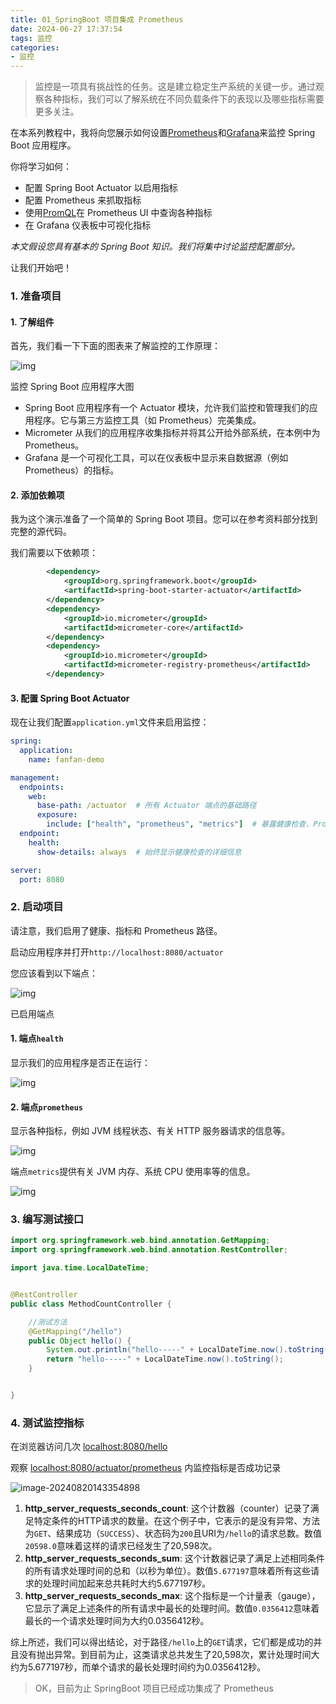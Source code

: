 ```yaml
---
title: 01_SpringBoot 项目集成 Prometheus
date: 2024-06-27 17:37:54
tags: 监控
categories:
- 监控
---
```


> 监控是一项具有挑战性的任务。这是建立稳定生产系统的关键一步。通过观察各种指标，我们可以了解系统在不同负载条件下的表现以及哪些指标需要更多关注。



在本系列教程中，我将向您展示如何设置[Prometheus](https://prometheus.io/)和[Grafana](https://grafana.com/)来监控 Spring Boot 应用程序。

你将学习如何：

- 配置 Spring Boot Actuator 以启用指标
- 配置 Prometheus 来抓取指标
- 使用[PromQL](https://prometheus.io/docs/prometheus/latest/querying/basics/)在 Prometheus UI 中查询各种指标
- 在 Grafana 仪表板中可视化指标

*本文假设您具有基本的 Spring Boot 知识。我们将集中讨论监控配置部分。*

让我们开始吧！



### 1. 准备项目

#### 1. 了解组件

首先，我们看一下下面的图表来了解监控的工作原理：

![img](01_SpringBoot%E9%A1%B9%E7%9B%AE%E9%9B%86%E6%88%90Prometheus/1quNFxdE5j7OtCYBgTOnpVg.png)

监控 Spring Boot 应用程序大图

- Spring Boot 应用程序有一个 Actuator 模块，允许我们监控和管理我们的应用程序。它与第三方监控工具（如 Prometheus）完美集成。
- Micrometer 从我们的应用程序收集指标并将其公开给外部系统，在本例中为 Prometheus。
- Grafana 是一个可视化工具，可以在仪表板中显示来自数据源（例如 Prometheus）的指标。

#### 2. 添加依赖项

我为这个演示准备了一个简单的 Spring Boot 项目。您可以在参考资料部分找到完整的源代码。

我们需要以下依赖项：

```xml
        <dependency>
            <groupId>org.springframework.boot</groupId>
            <artifactId>spring-boot-starter-actuator</artifactId>
        </dependency>
        <dependency>
            <groupId>io.micrometer</groupId>
            <artifactId>micrometer-core</artifactId>
        </dependency>
        <dependency>
            <groupId>io.micrometer</groupId>
            <artifactId>micrometer-registry-prometheus</artifactId>
        </dependency>
```

#### 3. 配置 Spring Boot Actuator

现在让我们配置`application.yml`文件来启用监控：

```yml
spring:
  application:
    name: fanfan-demo

management:
  endpoints:
    web:
      base-path: /actuator  # 所有 Actuator 端点的基础路径
      exposure:
        include: ["health", "prometheus", "metrics"]  # 暴露健康检查、Prometheus 和 Metrics 端点
  endpoint:
    health:
      show-details: always  # 始终显示健康检查的详细信息

server:
  port: 8080
```

### 2. 启动项目

请注意，我们启用了健康、指标和 Prometheus 路径。

启动应用程序并打开`http://localhost:8080/actuator`[](http://localhost:8080/actuator)

您应该看到以下端点：

![img](01_SpringBoot%E9%A1%B9%E7%9B%AE%E9%9B%86%E6%88%90Prometheus/1VV17sAsicC_FNZ3UKoqV0g.png)

已启用端点

#### 1. 端点`health`

显示我们的应用程序是否正在运行：

![img](01_SpringBoot%E9%A1%B9%E7%9B%AE%E9%9B%86%E6%88%90Prometheus/1VVWVa2Rx5Wh6vqHD9kZzgQ.png)

#### 2. 端点`prometheus`

显示各种指标，例如 JVM 线程状态、有关 HTTP 服务器请求的信息等。

![img](01_SpringBoot%E9%A1%B9%E7%9B%AE%E9%9B%86%E6%88%90Prometheus/1RT_yo4bK3ywbIJmWhvzkzQ.png)

端点`metrics`提供有关 JVM 内存、系统 CPU 使用率等的信息。

![img](01_SpringBoot%E9%A1%B9%E7%9B%AE%E9%9B%86%E6%88%90Prometheus/1Hp83eedCI9V6D_zqbLh8yw.png)

### 3. 编写测试接口

```java
import org.springframework.web.bind.annotation.GetMapping;
import org.springframework.web.bind.annotation.RestController;

import java.time.LocalDateTime;


@RestController
public class MethodCountController {

    //测试方法
    @GetMapping("/hello")
    public Object hello() {
        System.out.println("hello-----" + LocalDateTime.now().toString());
        return "hello-----" + LocalDateTime.now().toString();
    }


}
```

### 4. 测试监控指标

在浏览器访问几次 [localhost:8080/hello](http://localhost:8080/hello)



观察 [localhost:8080/actuator/prometheus](http://localhost:8080/actuator/prometheus) 内监控指标是否成功记录

![image-20240820143354898](01_SpringBoot%E9%A1%B9%E7%9B%AE%E9%9B%86%E6%88%90Prometheus/image-20240820143354898.png)

1. **http_server_requests_seconds_count**: 这个计数器（counter）记录了满足特定条件的HTTP请求的数量。在这个例子中，它表示的是没有异常、方法为`GET`、结果成功（`SUCCESS`）、状态码为`200`且URI为`/hello`的请求总数。数值`20598.0`意味着这样的请求已经发生了20,598次。
2. **http_server_requests_seconds_sum**: 这个计数器记录了满足上述相同条件的所有请求处理时间的总和（以秒为单位）。数值`5.677197`意味着所有这些请求的处理时间加起来总共耗时大约5.677197秒。
3. **http_server_requests_seconds_max**: 这个指标是一个计量表（gauge），它显示了满足上述条件的所有请求中最长的处理时间。数值`0.0356412`意味着最长的一个请求处理时间为大约0.0356412秒。

综上所述，我们可以得出结论，对于路径`/hello`上的`GET`请求，它们都是成功的并且没有抛出异常。到目前为止，这类请求总共发生了20,598次，累计处理时间大约为5.677197秒，而单个请求的最长处理时间约为0.0356412秒。



> OK，目前为止 SpringBoot 项目已经成功集成了 Prometheus